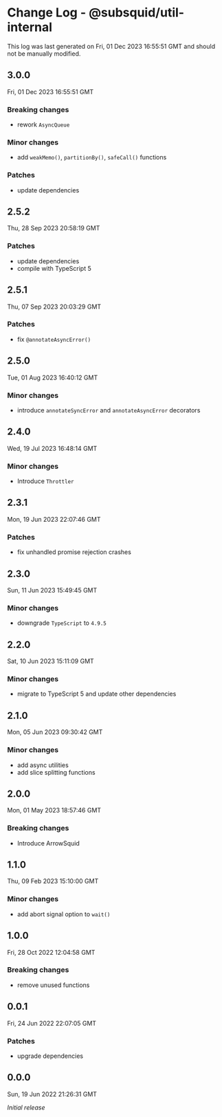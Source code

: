 # Change Log - @subsquid/util-internal

This log was last generated on Fri, 01 Dec 2023 16:55:51 GMT and should not be manually modified.

## 3.0.0
Fri, 01 Dec 2023 16:55:51 GMT

### Breaking changes

- rework `AsyncQueue`

### Minor changes

- add `weakMemo()`, `partitionBy()`, `safeCall()` functions

### Patches

- update dependencies

## 2.5.2
Thu, 28 Sep 2023 20:58:19 GMT

### Patches

- update dependencies
- compile with TypeScript 5

## 2.5.1
Thu, 07 Sep 2023 20:03:29 GMT

### Patches

- fix `@annotateAsyncError()`

## 2.5.0
Tue, 01 Aug 2023 16:40:12 GMT

### Minor changes

- introduce `annotateSyncError` and `annotateAsyncError` decorators 

## 2.4.0
Wed, 19 Jul 2023 16:48:14 GMT

### Minor changes

- Introduce `Throttler`

## 2.3.1
Mon, 19 Jun 2023 22:07:46 GMT

### Patches

- fix unhandled promise rejection crashes

## 2.3.0
Sun, 11 Jun 2023 15:49:45 GMT

### Minor changes

- downgrade `TypeScript` to `4.9.5`

## 2.2.0
Sat, 10 Jun 2023 15:11:09 GMT

### Minor changes

- migrate to TypeScript 5 and update other dependencies

## 2.1.0
Mon, 05 Jun 2023 09:30:42 GMT

### Minor changes

- add async utilities
- add slice splitting functions

## 2.0.0
Mon, 01 May 2023 18:57:46 GMT

### Breaking changes

- Introduce ArrowSquid

## 1.1.0
Thu, 09 Feb 2023 15:10:00 GMT

### Minor changes

- add abort signal option to `wait()`

## 1.0.0
Fri, 28 Oct 2022 12:04:58 GMT

### Breaking changes

- remove unused functions

## 0.0.1
Fri, 24 Jun 2022 22:07:05 GMT

### Patches

- upgrade dependencies

## 0.0.0
Sun, 19 Jun 2022 21:26:31 GMT

_Initial release_

